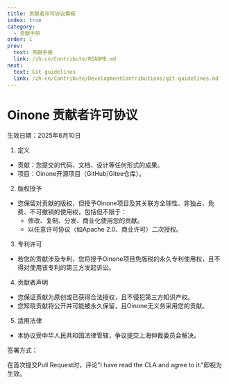 ```yaml
---
title: 贡献者许可协议模板
index: true
category:
  - 贡献手册
order: 1
prev:
  text: 贡献手册
  link: /zh-cn/Contribute/README.md
next:
  text: Git guidelines
  link: /zh-cn/Contribute/DevelopmentContributions/git-guidelines.md
---
```

# Oinone 贡献者许可协议

生效日期：2025年6月10日

1. 定义
  * 贡献：您提交的代码、文档、设计等任何形式的成果。
  * 项目：Oinone开源项目（GitHub/Gitee仓库）。

2. 版权授予
  * 您保留对贡献的版权，但授予Oinone项目及其关联方全球性、非独占、免费、不可撤销的使用权，包括但不限于：
    * 修改、复制、分发、商业化使用您的贡献。
    * 以任意许可协议（如Apache 2.0、商业许可）二次授权。

3. 专利许可
  * 若您的贡献涉及专利，您将授予Oinone项目免版税的永久专利使用权，且不得对使用该专利的第三方发起诉讼。

4. 贡献者声明
  * 您保证贡献为原创或已获得合法授权，且不侵犯第三方知识产权。
  * 您知晓贡献将公开并可能被永久保留，且Oinone无义务采用您的贡献。

5. 适用法律
  * 本协议受中华人民共和国法律管辖，争议提交上海仲裁委员会解决。

签署方式：

在首次提交Pull Request时，评论"I have read the CLA and agree to it."即视为生效。
